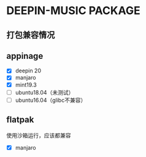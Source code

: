# DEEPIN-MUSIC PACKAGE

## 打包兼容情况

appinage
---
- [x] deepin 20
- [x] manjaro
- [x] mint19.3
- [ ] ubuntu18.04（未测试）
- [ ] ubuntu16.04（glibc不兼容）

flatpak
---
使用沙箱运行，应该都兼容
- [x] manjaro